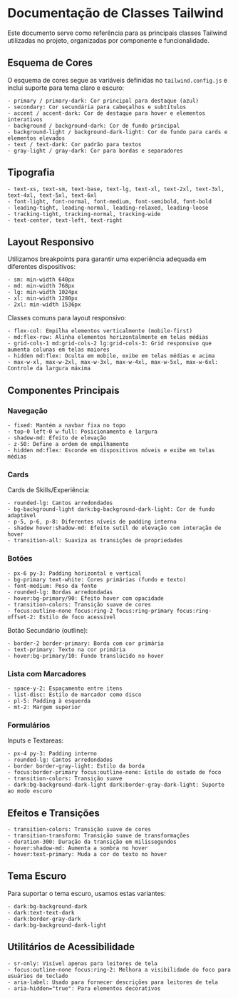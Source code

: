# Documentação de Classes Tailwind

Este documento serve como referência para as principais classes Tailwind utilizadas no projeto, organizadas por componente e funcionalidade.

## Esquema de Cores

O esquema de cores segue as variáveis definidas no `tailwind.config.js` e inclui suporte para tema claro e escuro:

```
- primary / primary-dark: Cor principal para destaque (azul)
- secondary: Cor secundária para cabeçalhos e subtítulos
- accent / accent-dark: Cor de destaque para hover e elementos interativos
- background / background-dark: Cor de fundo principal
- background-light / background-dark-light: Cor de fundo para cards e elementos elevados
- text / text-dark: Cor padrão para textos
- gray-light / gray-dark: Cor para bordas e separadores
```

## Tipografia

```
- text-xs, text-sm, text-base, text-lg, text-xl, text-2xl, text-3xl, text-4xl, text-5xl, text-6xl
- font-light, font-normal, font-medium, font-semibold, font-bold
- leading-tight, leading-normal, leading-relaxed, leading-loose
- tracking-tight, tracking-normal, tracking-wide
- text-center, text-left, text-right
```

## Layout Responsivo

Utilizamos breakpoints para garantir uma experiência adequada em diferentes dispositivos:

```
- sm: min-width 640px
- md: min-width 768px
- lg: min-width 1024px
- xl: min-width 1280px
- 2xl: min-width 1536px
```

Classes comuns para layout responsivo:

```
- flex-col: Empilha elementos verticalmente (mobile-first)
- md:flex-row: Alinha elementos horizontalmente em telas médias
- grid-cols-1 md:grid-cols-2 lg:grid-cols-3: Grid responsivo que aumenta colunas em telas maiores
- hidden md:flex: Oculta em mobile, exibe em telas médias e acima
- max-w-xl, max-w-2xl, max-w-3xl, max-w-4xl, max-w-5xl, max-w-6xl: Controle da largura máxima
```

## Componentes Principais

### Navegação

```
- fixed: Mantém a navbar fixa no topo
- top-0 left-0 w-full: Posicionamento e largura
- shadow-md: Efeito de elevação
- z-50: Define a ordem de empilhamento
- hidden md:flex: Esconde em dispositivos móveis e exibe em telas médias
```

### Cards 

Cards de Skills/Experiência:
```
- rounded-lg: Cantos arredondados
- bg-background-light dark:bg-background-dark-light: Cor de fundo adaptável 
- p-5, p-6, p-8: Diferentes níveis de padding interno
- shadow hover:shadow-md: Efeito sutil de elevação com interação de hover
- transition-all: Suaviza as transições de propriedades
```

### Botões

```
- px-6 py-3: Padding horizontal e vertical
- bg-primary text-white: Cores primárias (fundo e texto)
- font-medium: Peso da fonte
- rounded-lg: Bordas arredondadas
- hover:bg-primary/90: Efeito hover com opacidade
- transition-colors: Transição suave de cores
- focus:outline-none focus:ring-2 focus:ring-primary focus:ring-offset-2: Estilo de foco acessível
```

Botão Secundário (outline):
```
- border-2 border-primary: Borda com cor primária
- text-primary: Texto na cor primária
- hover:bg-primary/10: Fundo translúcido no hover
```

### Lista com Marcadores

```
- space-y-2: Espaçamento entre itens
- list-disc: Estilo de marcador como disco
- pl-5: Padding à esquerda
- mt-2: Margem superior
```

### Formulários

Inputs e Textareas:
```
- px-4 py-3: Padding interno
- rounded-lg: Cantos arredondados
- border border-gray-light: Estilo da borda
- focus:border-primary focus:outline-none: Estilo do estado de foco
- transition-colors: Transição suave
- dark:bg-background-dark-light dark:border-gray-dark-light: Suporte ao modo escuro
```

## Efeitos e Transições

```
- transition-colors: Transição suave de cores
- transition-transform: Transição suave de transformações
- duration-300: Duração da transição em milissegundos
- hover:shadow-md: Aumenta a sombra no hover
- hover:text-primary: Muda a cor do texto no hover
```

## Tema Escuro

Para suportar o tema escuro, usamos estas variantes:

```
- dark:bg-background-dark
- dark:text-text-dark
- dark:border-gray-dark
- dark:bg-background-dark-light
```

## Utilitários de Acessibilidade

```
- sr-only: Visível apenas para leitores de tela
- focus:outline-none focus:ring-2: Melhora a visibilidade do foco para usuários de teclado
- aria-label: Usado para fornecer descrições para leitores de tela
- aria-hidden="true": Para elementos decorativos
```
